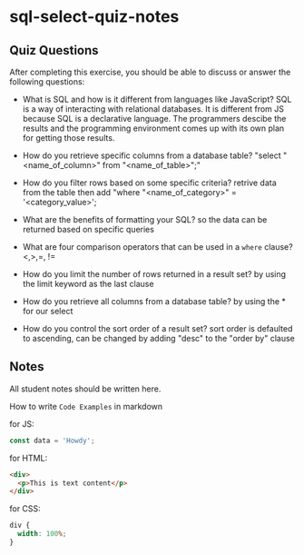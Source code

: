 # sql-select-quiz-notes

## Quiz Questions

After completing this exercise, you should be able to discuss or answer the following questions:

- What is SQL and how is it different from languages like JavaScript?
  SQL is a way of interacting with relational databases. It is different from JS because SQL is a declarative language. The programmers descibe the results and the programming environment comes up with its own plan for getting those results.

- How do you retrieve specific columns from a database table?
  "select "<name_of_column>" from "<name_of_table>";"

- How do you filter rows based on some specific criteria?
  retrive data from the table then add "where "<name_of_category>" = '<category_value>';

- What are the benefits of formatting your SQL?
  so the data can be returned based on specific queries

- What are four comparison operators that can be used in a `where` clause?
  <,>,=, !=

- How do you limit the number of rows returned in a result set?
  by using the limit keyword as the last clause

- How do you retrieve all columns from a database table?
  by using the \* for our select

- How do you control the sort order of a result set?
  sort order is defaulted to ascending, can be changed by adding "desc" to the "order by" clause

## Notes

All student notes should be written here.

How to write `Code Examples` in markdown

for JS:

```javascript
const data = 'Howdy';
```

for HTML:

```html
<div>
  <p>This is text content</p>
</div>
```

for CSS:

```css
div {
  width: 100%;
}
```
